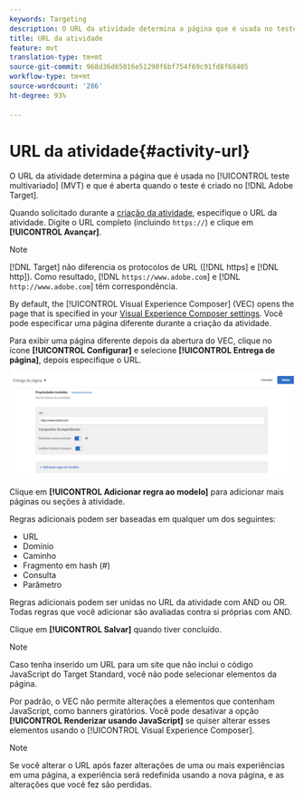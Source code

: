 ```yaml
---
keywords: Targeting
description: O URL da atividade determina a página que é usada no teste multivariado (MVT) e que é aberta quando o teste é criado no Target.
title: URL da atividade
feature: mvt
translation-type: tm+mt
source-git-commit: 968d36d65016e51290f6bf754f69c91fd8f68405
workflow-type: tm+mt
source-wordcount: '286'
ht-degree: 93%

---
```



# URL da atividade{#activity-url}

O URL da atividade determina a página que é usada no [!UICONTROL teste multivariado] (MVT) e que é aberta quando o teste é criado no [!DNL Adobe Target].

Quando solicitado durante a [criação da atividade](/help/c-activities/c-multivariate-testing/t-create-multivariate-test/create-multivariate-test.md), especifique o URL da atividade. Digite o URL completo (incluindo `https://`) e clique em **[!UICONTROL Avançar]**.

>[!NOTE]
>
>[!DNL Target] não diferencia os protocolos de URL ([!DNL https] e [!DNL http]). Como resultado, [!DNL `https://www.adobe.com`] e [!DNL `http://www.adobe.com`] têm correspondência.

By default, the [!UICONTROL Visual Experience Composer] (VEC) opens the page that is specified in your [Visual Experience Composer settings](/help/administrating-target/visual-experience-composer-set-up.md). Você pode especificar uma página diferente durante a criação da atividade.

Para exibir uma página diferente depois da abertura do VEC, clique no ícone **[!UICONTROL Configurar]** e selecione **[!UICONTROL Entrega de página]**, depois especifique o URL.

![Caixa de diálogo Entrega de página](/help/c-activities/c-multivariate-testing/t-create-multivariate-test/assets/url-config.png)

Clique em **[!UICONTROL Adicionar regra ao modelo]** para adicionar mais páginas ou seções à atividade.

Regras adicionais podem ser baseadas em qualquer um dos seguintes:

* URL
* Domínio
* Caminho
* Fragmento em hash (#)
* Consulta
* Parâmetro

Regras adicionais podem ser unidas no URL da atividade com AND ou OR. Todas regras que você adicionar são avaliadas contra si próprias com AND.

Clique em **[!UICONTROL Salvar]** quando tiver concluído.

>[!NOTE]
>
>Caso tenha inserido um URL para um site que não inclui o código JavaScript do Target Standard, você não pode selecionar elementos da página.

Por padrão, o VEC não permite alterações a elementos que contenham JavaScript, como banners giratórios. Você pode desativar a opção **[!UICONTROL Renderizar usando JavaScript]** se quiser alterar esses elementos usando o [!UICONTROL Visual Experience Composer].

>[!NOTE]
>
>Se você alterar o URL após fazer alterações de uma ou mais experiências em uma página, a experiência será redefinida usando a nova página, e as alterações que você fez são perdidas.